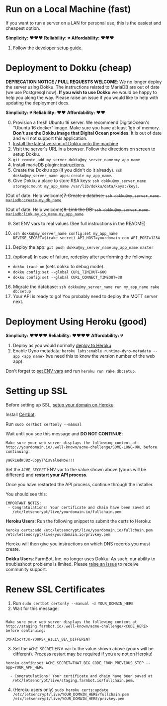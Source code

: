 # Run on a Local Machine (fast)

If you want to run a server on a LAN for personal use, this is the easiest and cheapest option.

**Simplicity:** :heart::heart::heart:
**Reliability:** :broken_heart:
**Affordability:** :heart::heart::heart:

 1. Follow the [developer setup guide](https://github.com/FarmBot/Farmbot-Web-API#developer-setup).

# Deployment to Dokku (cheap)

**DEPRECATION NOTICE / PULL REQUESTS WELCOME**: We no longer deploy the server using Dokku. The instructions related to MariaDB are out of date (we use Postgresql now). **If you wish to use Dokku** we would be happy to help you along the way. Please raise an issue if you would like to help with updating the deployment docs.

**Simplicity:** :broken_heart:
**Reliability:** :heart::heart:
**Affordability:** :heart::heart:

0. Provision a fresh Ubuntu 16 server. We recommend DigitalOcean's "Ubuntu 16 docker" image. Make sure you have at least 1gb of memory. **Don't use the Dokku image that Digital Ocean provides**. It is out of date and will not support this application.
1. [Install the latest version of Dokku onto the machine](https://github.com/dokku/dokku#installing)
2. Visit the server's URL in a browser. Follow the directions on screen to setup Dokku.
3. `git remote add my_server dokku@my_server_name:my_app_name`
4. Install mariaDB plugin: [instructions](https://github.com/dokku/dokku-postgres).
5. Create the Dokku app (if you didn't do it already). `ssh dokku@my_server_name apps:create my_app_name`.
6. Give Dokku a place to store RSA keys: `ssh dokku@my_server_name storage:mount my_app_name /var/lib/dokku/data/keys:/keys`.

(Out of date. Help welcome)~~7. Create a databse: `ssh dokku@my_server_name mariadb:create my_db_name`~~

(Out of date. Help welcome)~~8. Link the DB: `ssh dokku@my_server_name mariadb:link my_db_name my_app_name`~~

9. Set ENV vars to real values (See full instructions in the README)

10. `ssh dokku@my_server_name config:set my_app_name DEVISE_SECRET=$(rake secret) API_HOST=yourdomain.com API_PORT=1234`
11. Deploy the app: `git push dokku@my_server_name:my_app_name master `
12. (optional) In case of failure, redeploy after performing the following:
  * `dokku trace on` (sets dokku to debug mode).
  * `dokku config:set --global CURL_TIMEOUT=600`
  * `dokku config:set --global CURL_CONNECT_TIMEOUT=30`
16. Migrate the database: `ssh dokku@my_server_name run my_app_name rake db:setup`
17. Your API is ready to go! You probably need to deploy the MQTT server next.

# Deployment Using Heroku (good)

**Simplicity:** :heart::heart::heart::heart:
**Reliability:** :heart::heart::heart::heart:
**Affordability:** :broken_heart:

 1. Deploy as you would normally [deploy to Heroku](https://devcenter.heroku.com/articles/getting-started-with-rails4#deploy-your-application-to-heroku)
 2. Enable Dyno metadata: `heroku labs:enable runtime-dyno-metadata --app <app name>` (we need this to know the version number of the web app).

Don't forget to [set ENV vars](https://devcenter.heroku.com/articles/config-vars) and run `heroku run rake db:setup`.

# Setting up SSL

Before setting up SSL, [setup your domain on Heroku](https://devcenter.heroku.com/articles/custom-domains).

Install [Certbot](https://certbot.eff.org/).

Run `sudo certbot certonly --manual`

Wait until you see this message and **DO NOT CONTINUE**:

```
Make sure your web server displays the following content at
http://yourdomain.io/.well-known/acme-challenge/SOME-LONG-URL before continuing:

ya6k1edW38z-CopyThisValueNow!!!

```

Set the `ACME_SECRET` ENV var to the value shown above (yours will be different) and **restart your API process**.

Once you have restarted the API process, continue through the installer.

You should see this:

```
IMPORTANT NOTES:
 - Congratulations! Your certificate and chain have been saved at
   /etc/letsencrypt/live/yourdomain.io/fullchain.pem
```

**Heroku Users**: Run the following snippet to submit the certs to Heroku:

```
heroku certs:add /etc/letsencrypt/live/yourdomain.io/fullchain.pem /etc/letsencrypt/live/yourdomain.io/privkey.pem
```

Heroku will then give you instructions on which DNS records you must create.

**Dokku Users**: FarmBot, Inc. no longer uses Dokku. As such, our ability to troubleshoot problems is limited.
Please [raise an issue](https://github.com/FarmBot/Farmbot-Web-API/issues/new) to receive community support.

# Renew SSL Certificates

 1. Run `sudo certbot certonly --manual -d YOUR_DOMAIN_HERE`
 2. Wait for this message:

```

Make sure your web server displays the following content at
http://staging.farmbot.io/.well-known/acme-challenge/<CODE_HERE> before continuing:

3tFAi5c7tJK-YOURS\_WILL\_BE\_DIFFERENT

```
 3. Set the `ACME_SECRET` ENV var to the value shown above (yours will be different). Process restart may be required if you are not on Heroku!

```
heroku config:set ACME_SECRET=THAT_BIG_CODE_FROM_PREVIOUS_STEP --app=YOUR_APP_HERE
```

```
  - Congratulations! Your certificate and chain have been saved at
   /etc/letsencrypt/live/staging.farmbot.io/fullchain.pem.
```

 4. (Heroku users only) `sudo heroku certs:update /etc/letsencrypt/live/YOUR_DOMAIN_HERE/fullchain.pem /etc/letsencrypt/live/YOUR_DOMAIN_HERE/privkey.pem`
